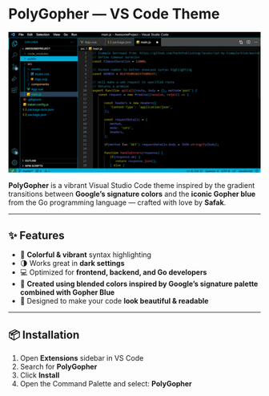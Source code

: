 # PolyGopher — VS Code Theme

![PolyGopher Preview](./theme.png)

**PolyGopher** is a vibrant Visual Studio Code theme inspired by the gradient transitions between **Google’s signature colors** and the **iconic Gopher blue** from the Go programming language — crafted with love by **Safak**.  

---

## ✨ Features

- 🎨 **Colorful & vibrant** syntax highlighting  
- 🌗 Works great in **dark settings**  
- 💻 Optimized for **frontend, backend, and Go developers**  
- 🧩 **Created using blended colors inspired by Google’s signature palette combined with Gopher Blue**
- 🚀 Designed to make your code **look beautiful & readable**  

---

## 📦 Installation

1. Open **Extensions** sidebar in VS Code  
2. Search for **PolyGopher**  
3. Click **Install**  
4. Open the Command Palette and select: **PolyGopher** 